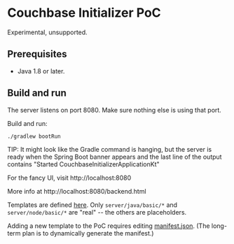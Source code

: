 # Couchbase Initializer PoC

Experimental, unsupported.

## Prerequisites

* Java 1.8 or later.

## Build and run

The server listens on port 8080.
Make sure nothing else is using that port.

Build and run:

```
./gradlew bootRun
```

TIP: It might look like the Gradle command is hanging, but the server is ready
when the Spring Boot banner appears and the last line of the output contains "Started CouchbaseInitializerApplicationKt"

For the fancy UI, visit http://localhost:8080

More info at http://localhost:8080/backend.html

Templates are defined [here](initializer-backend/src/templates).
Only `server/java/basic/*` and `server/node/basic/*` are "real" -- the others are placeholders.

Adding a new template to the PoC requires editing
[manifest.json](initializer-backend/src/main/resources/manifest.json).
(The long-term plan is to dynamically generate the manifest.)
